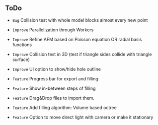 ## ToDo

* `Bug` Collision test with whole model blocks almost every new point

* `Improve` Parallelization through Workers
* `Improve` Refine AFM based on Poisson equation OR radial basis functions
* `Improve` Collision test in 3D (test if triangle sides collide with triangle surface)
* `Improve` UI option to show/hide hole outline

* `Feature` Progress bar for export and filling
* `Feature` Show in-between steps of filling
* `Feature` Drag&Drop files to import them.
* `Feature` Add filling algorithm: Volume based octree
* `Feature` Option to move direct light with camera or make it stationary
